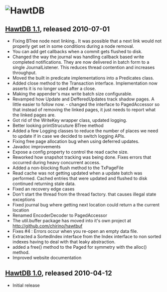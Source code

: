 ![HawtDB][logo]
===============

[logo]: http://hawtdb.fusesource.org/images/project-logo.png "HawtDB"

[HawtDB 1.1][1_1], released 2010-07-01
-------------------------------------------
[1_1]: http://hawtdb.fusesource.org/maven/1.1

* Fixing BTree node next linking.. It was possible that a next link would not properly get set in some conditions during a node removal.
* You can add get callbacks when a commit gets flushed to disk.
* Changed the way the journal was handling callback based write completed notifications.  They are now delivered in batch form to a single JournalListener.  This reduces thread contention and increases throughput.
* Moved the built in predicate implementations into a Predicates class.
* Added close method to the Transaction interface.  Implementation now asserts it is no longer used after a close.
* Making the appender's max write batch size configurable.
* Revamped how Update and DefferedUpdates track shadow pages.  A little easier to follow now. - changed the interface to PagedAccessor so that instead of removing the linked pages, it just needs to report what the linked pages are.
* Got rid of the WriteKey wrapper class, updated logging.
* Better looking printStrucuture BTree method
* Added a few Logging classes to reduce the number of places we need to update if in case we decided to switch logging APIs.
* Fixing free page allocation bug when using deferred updates.
* Javadoc improvements
* Expose a config property to control the read cache size.
* Reworked how snapshot tracking was being done.   Fixes errors that occurred during heavy concurrent access.
* Added a non-blocking flush method to the TxPageFile 
* Read cache was not getting updated when a update batch was performed.  Cached entries that were updated and flushed to disk continued returning stale data.
* Fixed an recovery edge cases
* Don't start the thread from the thread factory. that causes illegal state exceptions
* Fixed journal bug where getting next location could return a the current location
* Renamed EncoderDecoder to PagedAccessor
* The util.buffer package has moved into it's own project at http://github.com/chirino/hawtbuf
* Fixes #4 : Errors occur when you re-open an empty data file.
* Extracted a SortedIndex interface from the Index interface to non sorted indexes having to deal with that leaky abstraction. 
* added a free() method to the Paged for symmetry with the alloc() method. 
* Improved website documentation

[HawtDB 1.0][1_0], released 2010-04-12
-------------------------------------------
[1_0]: http://hawtdb.fusesource.org/maven/1.0

* Initial release

